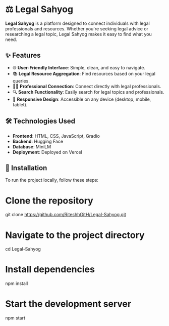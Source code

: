# ⚖️ Legal Sahyog

**Legal Sahyog** is a platform designed to connect individuals with legal professionals and resources. Whether you're seeking legal advice or researching a legal topic, Legal Sahyog makes it easy to find what you need.

## ✨ Features

- 🌐 **User-Friendly Interface**: Simple, clean, and easy to navigate.
- 📚 **Legal Resource Aggregation**: Find resources based on your legal queries.
- 👨‍⚖️ **Professional Connection**: Connect directly with legal professionals.
- 🔍 **Search Functionality**: Easily search for legal topics and professionals.
- 📱 **Responsive Design**: Accessible on any device (desktop, mobile, tablet).

## 🛠️ Technologies Used

- **Frontend**: HTML, CSS, JavaScript, Gradio
- **Backend**: Hugging Face
- **Database**: MiniLM
- **Deployment**: Deployed on Vercel

## 🚀 Installation

To run the project locally, follow these steps:

# Clone the repository
git clone https://github.com/RiteshhGitH/Legal-Sahyog.git

# Navigate to the project directory
cd Legal-Sahyog

# Install dependencies
npm install

# Start the development server
npm start

